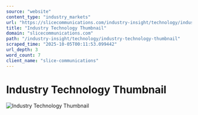 ```yaml
---
source: "website"
content_type: "industry_markets"
url: "https://slicecommunications.com/industry-insight/technology/industry-technology-thumbnail"
title: "Industry Technology Thumbnail"
domain: "slicecommunications.com"
path: "/industry-insight/technology/industry-technology-thumbnail"
scraped_time: "2025-10-05T00:11:53.099442"
url_depth: 3
word_count: 7
client_name: "slice-communications"
---
```


# Industry Technology Thumbnail

![Industry Technology Thumbnail](https://slicecommunications.com/wp-content/uploads/2019/04/Industry-Technology-Thumbnail-300x300.png)